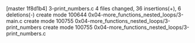 [master 1f8d1b4] 3-print_numbers.c
 4 files changed, 36 insertions(+), 6 deletions(-)
 create mode 100644 0x04-more_functions_nested_loops/3-main.c
 create mode 100755 0x04-more_functions_nested_loops/3-print_numbers
 create mode 100755 0x04-more_functions_nested_loops/3-print_numbers.c
